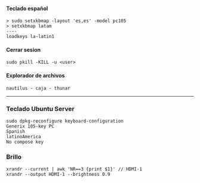 #### Teclado español
```
> sudo setxkbmap -layout 'es,es' -model pc105
> setxkbmap latam
----
loadkeys la-latin1
```

#### Cerrar sesion
```
sudo pkill -KILL -u <user>
```

#### Explorador de archivos
```nautilus - caja - thunar```

----

### Teclado Ubuntu Server
```
sudo dpkg-reconfigure keyboard-configuration
Generix 105-key PC
Spanish
latinoAmerica
No compose key
```

### Brillo
```
xrandr --current | awk 'NR==3 {print $1}' // HDMI-1
xrandr --output HDMI-1 --brightness 0.9
```
